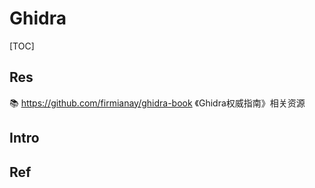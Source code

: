 # Ghidra

[TOC]



## Res
📚 https://github.com/firmianay/ghidra-book
《Ghidra权威指南》相关资源



## Intro


## Ref

